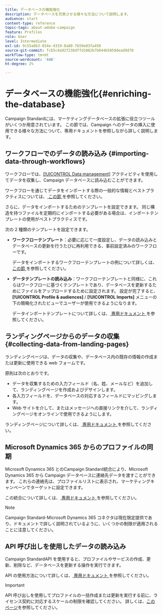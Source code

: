 ```yaml
---
title: データベースの機能強化
description: データベースを充実させる様々な方法について説明します。
audience: start
content-type: reference
topic-tags: about-adobe-campaign
feature: Profiles
role: User
level: Intermediate
exl-id: 9c55a8b3-034e-4319-8a88-7b59e83fa458
source-git-commit: fcb5c4a92f23bdffd1082b7b044b5859dead9d70
workflow-type: tm+mt
source-wordcount: '446'
ht-degree: 2%

---
```


# データベースの機能強化{#enriching-the-database}

Campaign Standardには、マーケティングデータベースの拡張に役立つツールがいくつか用意されています。 この節では、Campaign へのデータの挿入に使用できる様々な方法について、専用ドキュメントを参照しながら詳しく説明します。

## ワークフローでのデータの読み込み {#importing-data-through-workflows}

ワークフローでは、[[!UICONTROL Data management]](../../automating/using/about-data-management-activities.md) アクティビティを使用してデータを収集し、Campaign データベースに読み込むことができます。

ワークフローを通じてデータをインポートする際の一般的な情報とベストプラクティスについては、[ この節 ](../../automating/using/about-data-import-and-export.md) を参照してください。

さらに、データをインポートするためのテンプレートを設定できます。 同じ構造を持つファイルを定期的にインポートする必要がある場合は、インポートテンプレートの使用がベストプラクティスです。

次の 2 種類のテンプレートを設定できます。

* **ワークフローテンプレート**：必要に応じて一度設定し、データの読み込みとデータベースの更新を行うたびに再利用できる、事前設定済みのワークフローです。

  データをインポートするワークフローテンプレートの例について詳しくは、[ この節 ](../../automating/using/creating-import-workflow-templates.md) を参照してください。

* **データテンプレートの読み込み**：ワークフローテンプレートと同様に、これらはワークフローに基づくテンプレートであり、データベースを更新するためにファイルをアップロードするために設定されます。 設定が完了すると、**[!UICONTROL Profile & audiences]** / **[!UICONTROL Imports]** メニューの下の簡略化されたビューでユーザーが使用できるようになります。

  データインポートテンプレートについて詳しくは、[ 専用ドキュメント ](../../automating/using/importing-data-with-import-templates.md) を参照してください。

## ランディングページからのデータの収集 {#collecting-data-from-landing-pages}

ランディングページは、データの収集や、データベース内の既存の情報の作成または更新に使用できる web フォームです。

原則は次のとおりです。

* データを収集するための入力フィールド（名、姓、メールなど）を追加して、ランディングページを作成およびデザインします。
* 各入力フィールドを、データベースの対応するフィールドにマッピングします。
* Web サイトを介して、またはメッセージへの直接リンクを介して、ランディングページをオンラインで使用できるようにします。

ランディングページについて詳しくは、[ 専用ドキュメント ](../../channels/using/getting-started-with-landing-pages.md) を参照してください。

## Microsoft Dynamics 365 からのプロファイルの同期

Microsoft Dynamics 365 とのCampaign Standard統合により、Microsoft Dynamics 365 から Campaign データベースに連絡先データを渡すことができます。
これらの連絡先は、プロファイルリストに表示され、マーケティングキャンペーンでターゲットに設定できます。

この統合について詳しくは、[ 専用ドキュメント ](../../integrating/using/d365-acs-get-started.md) を参照してください。

>[!NOTE]
>
>Campaign Standard-Microsoft Dynamics 365 コネクタは現在限定提供であり、ドキュメントで詳しく説明されているように、いくつかの制限が適用されることに注意してください。

## API 呼び出しを使用したデータの読み込み

Campaign StandardAPI を使用すると、プロファイルやサービスの作成、更新、削除など、データベースを更新する操作を実行できます。

API の使用方法について詳しくは、[ 専用ドキュメント ](../../api/using/get-started-apis.md) を参照してください。

>[!IMPORTANT]
>
>API 呼び出しを使用してプロファイルの一括作成または更新を実行する前に、ライセンス契約に対応するスケールの制限を確認してください。 詳しくは、[このページ](https://helpx.adobe.com/jp/legal/product-descriptions/campaign-standard.html#ITInfrastructureResourcesbyActiveProfilesTiers)を参照してください。
